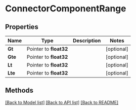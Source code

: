 # ConnectorComponentRange

## Properties

Name | Type | Description | Notes
------------ | ------------- | ------------- | -------------
**Gt** | Pointer to **float32** |  | [optional] 
**Gte** | Pointer to **float32** |  | [optional] 
**Lt** | Pointer to **float32** |  | [optional] 
**Lte** | Pointer to **float32** |  | [optional] 

## Methods


[[Back to Model list]](../README.md#documentation-for-models) [[Back to API list]](../README.md#documentation-for-api-endpoints) [[Back to README]](../README.md)


